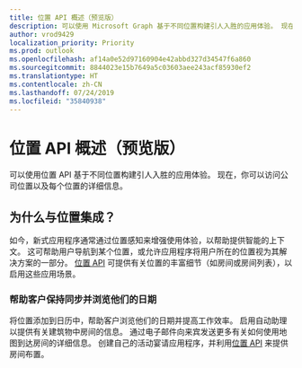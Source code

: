 ```yaml
---
title: 位置 API 概述（预览版）
description: 可以使用 Microsoft Graph 基于不同位置构建引人入胜的应用体验。 现在，你可以访问公司位置以及每个位置的详细信息。
author: vrod9429
localization_priority: Priority
ms.prod: outlook
ms.openlocfilehash: af14a0e52d97160904e42abbd327d34547f6a860
ms.sourcegitcommit: 8844023e15b7649a5c03603aee243acf85930ef2
ms.translationtype: HT
ms.contentlocale: zh-CN
ms.lasthandoff: 07/24/2019
ms.locfileid: "35840938"
---
```

# <a name="places-api-overview-preview"></a>位置 API 概述（预览版）

可以使用位置 API 基于不同位置构建引人入胜的应用体验。 现在，你可以访问公司位置以及每个位置的详细信息。

<!-- markdownlint-disable MD026 -->
## <a name="why-integrate-with-places"></a>为什么与位置集成？
<!-- markdownlint-enable MD026 -->

如今，新式应用程序通常通过位置感知来增强使用体验，以帮助提供智能的上下文。 这可帮助用户导航到某个位置，或允许应用程序将用户所在的位置视为其解决方案的一部分。 [位置 API](/graph/api/resources/place?view=graph-rest-beta) 可提供有关位置的丰富细节（如房间或房间列表），以启用这些应用场景。

### <a name="help-customers-stay-synchronized-and-navigate-their-day"></a>帮助客户保持同步并浏览他们的日期

将位置添加到日历中，帮助客户浏览他们的日期并提高工作效率。 启用自动助理以提供有关建筑物中房间的信息。 通过电子邮件向来宾发送更多有关如何使用地图到达房间的详细信息。 创建自己的活动宴请应用程序，并利用[位置 API](/graph/api/resources/place?view=graph-rest-beta) 来提供房间布置。


